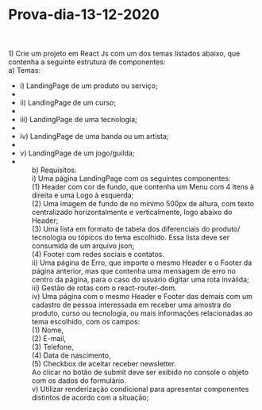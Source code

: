 # Prova-dia-13-12-2020
<br />
<br />
1)	Crie um projeto em React Js com um dos temas listados abaixo, que contenha a seguinte estrutura de componentes:<br />
  a)	Temas:<br />
  <ul>
      <li>i)	LandingPage de um produto ou serviço;<li />
      <li>ii)	LandingPage de um curso;<li />
      <li>iii)	LandingPage de uma tecnologia;<li />
      <li>iv)	LandingPage de uma banda ou um artista;<li />
      <li>v)	LandingPage de um jogo/guilda;<li />
   <ul />
  b)	Requisitos:<br />
    i)	Uma página LandingPage com os seguintes componentes:<br />
      (1)	Header com cor de fundo, que contenha um Menu com 4 itens à direita e uma Logo à esquerda;<br />
      (2)	Uma imagem de fundo de no mínimo 500px de altura, com texto centralizado horizontalmente e verticalmente, logo abaixo do Header;<br />
      (3)	Uma lista em formato de tabela dos diferenciais do produto/ tecnologia ou tópicos do tema escolhido. Essa lista deve ser consumida de um arquivo json;<br />
      (4)	Footer com redes sociais e contatos.<br />
    ii)	Uma página de Erro, que importe o mesmo Header e o Footer da página anterior, mas que contenha uma mensagem de erro no centro da página, para o caso do usuário digitar uma         rota inválida;<br />
    iii) Gestão de rotas com o react-router-dom.<br />
    iv)	Uma página com o mesmo Header e Footer das demais com um cadastro de pessoa interessada em receber uma amostra do produto, curso ou tecnologia, ou mais informações                 relacionadas ao tema escolhido, com os campos: <br />
      (1)	Nome, <br />
      (2)	E-mail, <br />
      (3)	Telefone, <br />
      (4)	Data de nascimento, <br />
      (5)	Checkbox de aceitar receber newsletter.<br />
    Ao clicar no botão de submit deve ser exibido no console o objeto com os dados do formulário.<br />
    v)	Utilizar renderização condicional para apresentar componentes distintos de acordo com a situação;<br />
